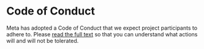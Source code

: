 # Code of Conduct

Meta has adopted a Code of Conduct that we expect project participants to adhere to. Please [read the full text](https://opensource.fb.com/code-of-conduct/) so that you can understand what actions will and will not be tolerated.